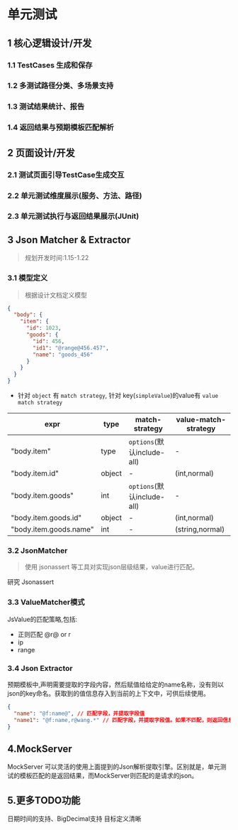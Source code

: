 # 单元测试

## 1 核心逻辑设计/开发

### 1.1 TestCases 生成和保存

### 1.2 多测试路径分类、多场景支持

### 1.3 测试结果统计、报告

### 1.4 返回结果与预期模板匹配解析

## 2 页面设计/开发

### 2.1 测试页面引导TestCase生成交互

### 2.2 单元测试维度展示(服务、方法、路径)

### 2.3 单元测试执行与返回结果展示(JUnit)

## 3 Json Matcher & Extractor

> 规划开发时间:1.15-1.22

### 3.1 模型定义

> 根据设计文档定义模型

```json
{
  "body": {
    "item": {
      "id": 1023,
      "goods": {
        "id": 456,
        "id1": "@range@456.457",
        "name": "goods_456"
      }
    }
  }
}
```

- 针对 `object` 有 `match strategy`, 针对 key(`simpleValue`)的value有 `value match strategy`

| expr                   | type   | match-strategy             | value-match-strategy |
| ---------------------- | ------ | -------------------------- | -------------------- |
| "body.item"            | type   | `options`(默认include-all) | -                    |
| "body.item.id"         | object | -                          | (int,normal)         |
| "body.item.goods"      | int    | `options`(默认include-all) | -                    |
| "body.item.goods.id"   | object | -                          | (int,normal)         |
| "body.item.goods.name" | int    | -                          | (string,normal)      |

### 3.2 JsonMatcher

> 使用 jsonassert 等工具对实现json层级结果，value进行匹配。

研究 Jsonassert

### 3.3 ValueMatcher模式

JsValue的匹配策略,包括:

- 正则匹配 @r@ or r
- ip
- range

### 3.4 Json Extractor

预期模板中,声明需要提取的字段内容，然后赋值给给定的name名称，没有则以json的key命名。获取到的值信息存入到当前的上下文中，可供后续使用。

```json
{
  "name": "@f:name@", // 匹配字段，并提取字段值
  "name1": "@f:name,r@wang.*" // 匹配字段，并提取字段值。如果不匹配，则返回信息中不会包括该字段值。
}
```

## 4.MockServer

MockServer 可以灵活的使用上面提到的Json解析提取引擎。区别就是，单元测试的模板匹配的是返回结果，而MockServer则匹配的是请求的json。

## 5.更多TODO功能

日期时间的支持、BigDecimal支持
目标定义清晰
